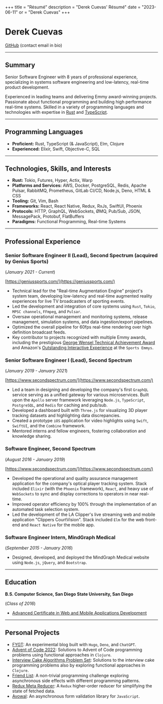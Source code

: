 +++
title = "Résumé"
description = "Derek Cuevas' Résumé"
date = "2023-06-11"
or = "Derek Cuevas"
+++

# Derek Cuevas

[GitHub](https://github.com/derekcuevas) (contact email in bio) 

---

## Summary

Senior Software Engineer with 8 years of professional experience, specializing in systems software engineering and low-latency, real-time product development.

Experienced in leading teams and delivering Emmy award-winning projects. Passionate about functional programming and building high performance real-time systems. Skilled in a variety of programming languages and technologies with expertise in [Rust](https://www.rust-lang.org/) and [TypeScript](https://www.typescriptlang.org/).

---

## Programming Languages

- **Proficient:** Rust, TypeScript (& JavaScript), Elm, Clojure
- **Experienced:** Elixir, Swift, Objective-C, SQL

---

## Technologies, Skills, and Interests

- **Rust:** Tokio, Futures, Hyper, Actix, Warp
- **Platforms and Services:** AWS, Docker,  PostgreSQL, Redis, Apache Pulsar, RabbitMQ, Prometheus, GitLab CI/CD, Node.js, Deno, HTML & CSS
- **Tooling:** Git, Vim, Bash
- **Frameworks:** React, React Native, Redux, RxJs, SwiftUI, Phoenix
- **Protocols:** HTTP, GraphQL, WebSockets, ØMQ, Pub/Sub, JSON, MessagePack, Protobuf, FlatBuffers
- **Paradigms:** Functional Programming, Real-time Systems

---

## Professional Experience

### Senior Software Engineer II (Lead), Second Spectrum (acquired by Genius Sports)
(*January 2021 - Current*)

[https://geniussports.com/](https://geniussports.com/)

- Technical lead for the "Real-time Augmentation Engine" project's system team, developing low-latency and real-time augmented reality experiences for live TV broadcasters of sporting events.
- Led the development and integration of core systems using `Rust`, `Tokio`, `MPSC channels`, `FFmpeg`, and `Pulsar`.
- Oversaw operational management and monitoring systems, release management, simulation systems, and data ingestion/export pipelines.
- Optimized the overall pipeline for 60fps real-time rendering over high definition broadcast feeds.
- Key contributor to projects recognized with multiple Emmy awards, including the prestigious [George Wensel Technical Achievement Award](https://geniussports.com/customer-stories/cbs-and-genius-win-sports-emmy-for-romovision/) and Amazon's [Outstanding Interactive Experience](https://www.aboutamazon.com/news/entertainment/thursday-night-football-on-prime-video-wins-sports-emmy-award) at the `Sports Emmys`.

### Senior Software Engineer I (Lead), Second Spectrum
(*January 2019 - January 2021*)

[https://www.secondspectrum.com/](https://www.secondspectrum.com/)

- Led a team in designing and developing the company's first `GraphQL` service serving as a unified gateway for various microservices. Built upon the `Apollo` server framework leveraging `Node.js`, `TypeScript`, `PostgreSQL`, and `Redis` for caching and pub/sub.
- Developed a dashboard built with `Three.js` for visualizing 3D player tracking datasets and highlighting data discrepancies.
- Created a prototype `iOS` application for video highlights using `Swift`, `SwiftUI`, and the `Combine` framework.
- Mentored interns and fellow engineers, fostering collaboration and knowledge sharing.

### Software Engineer, Second Spectrum
(*August 2016 - January 2019*)

[https://www.secondspectrum.com/](https://www.secondspectrum.com/)

- Developed the operational and quality assurance management application for the company's optical player tracking system. Stack included `Elixir` (with the `Phoenix` framework), `React`, and heavy use of `WebSockets` to sync and display corrections to operators in near real-time.
- Improved operator efficiency by 100% through the implementation of an automated task selection system.
- Led the development of the LA Clipper's live streaming web and mobile application "Clippers CourtVision". Stack included `Elm` for the web front-end and `React Native` for the mobile app.

### Software Engineer Intern, MindGraph Medical
(*September 2015 - January 2016*)

- Designed, developed, and deployed the MindGraph Medical website using `Node.js`, `jQuery`, and `Bootstrap`.

---

## Education

**B.S. Computer Science, San Diego State University, San Diego**

(*Class of 2016*)

- [Advanced Certificate in Web and Mobile Applications Development](https://cs.sdsu.edu/about/)

---

## Personal Projects

- [FYGT](https://github.com/DerekCuevas/derekcuevas.github.io): An experimental blog built with `Hugo`, `Deno`, and `ChatGPT`.
- [Advent of Code 2022](https://github.com/DerekCuevas/advent-of-code-2022): Solutions to Advent of Code programming problems using functional approaches in `Clojure`.
- [Interview Cake Algorithms Problem Set](https://github.com/DerekCuevas/interview-cake-clj): Solutions to the interview cake programming problems also by exploring functional approaches in `Clojure`.
- [Friend List](https://github.com/DerekCuevas/friend-list): A non-trivial programming challenge exploring asynchronous side effects with different programming patterns.
- [Redux Meta Reducer](https://github.com/DerekCuevas/redux-meta-reducer): A `Redux` higher-order reducer for simplifying the state of fetched data.
- [Avowal](https://github.com/DerekCuevas/avowal): An asynchronous form validation library for `JavaScript`.
